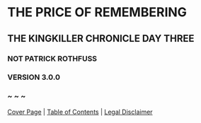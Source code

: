 # THE PRICE OF REMEMBERING

## THE KINGKILLER CHRONICLE DAY THREE

### NOT PATRICK ROTHFUSS

### VERSION 3.0.0

### ~ ~ ~

[Cover Page](Cover_Page.md) | [Table of Contents](Table_of_Contents.md) | [Legal Disclaimer](Legal_Disclaimer.md)
